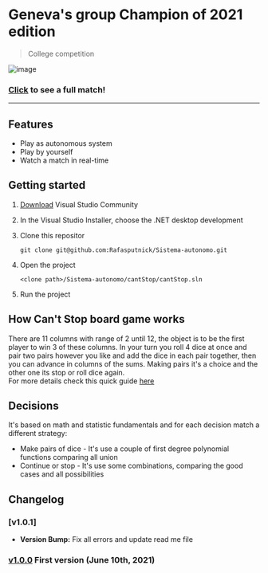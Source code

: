 # Geneva's group Champion of 2021 edition
> College competition

![image](https://user-images.githubusercontent.com/52457167/151896814-91066a22-3235-4575-bfed-18b649fcda65.png)
### [Click](https://youtu.be/vs7BnnzVwEE) to see a full match!
---
## Features ###
+ Play as autonomous system
+ Play by yourself
+ Watch a match in real-time

## Getting started 
1. [Download](https://visualstudio.microsoft.com/downloads/) Visual Studio Community
2. In the Visual Studio Installer, choose the .NET desktop development
3. Clone this repositor

    ```
    git clone git@github.com:Rafasputnick/Sistema-autonomo.git 
    ```
5. Open the project

    ```
    <clone path>/Sistema-autonomo/cantStop/cantStop.sln
    ```
5. Run the project

## How Can't Stop board game works
There are 11 columns with range of 2 until 12, the object is to be the first player to win 3 of these columns. In your turn you roll 4 dice at once and pair two pairs however you like and add the dice in each pair together, then you can advance in columns of the sums. Making pairs it's a choice and the other one its stop or roll dice again. <br>
For more details check this quick guide [here](https://www.youtube.com/watch?v=VUGvOQatVDc)

## Decisions
It's based on math and statistic fundamentals and for each decision match a different strategy:
+ Make pairs of dice - It's use a couple of first degree polynomial functions comparing all union
+ Continue or stop - It's use some combinations, comparing the good cases and all possibilities

## Changelog

### [v1.0.1]
- **Version Bump:** Fix all errors and update read me file

### [v1.0.0](https://github.com/Rafasputnick/Sistema-autonomo/releases/tag/1.0.0) First version (June 10th, 2021)
